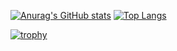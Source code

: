 [![Anurag's GitHub stats](https://github-readme-stats.vercel.app/api?username=shohei-inoue&theme=onedark&show_icons=true)](https://github.com/anuraghazra/github-readme-stats)
[![Top Langs](https://github-readme-stats.vercel.app/api/top-langs/?username=shohei-inoue&layout=compact&theme=onedark)](https://github.com/anuraghazra/github-readme-stats)

[![trophy](https://github-profile-trophy.vercel.app/?username=shohei-inoue&theme=onedark&column=7
)](https://github.com/ryo-ma/github-profile-trophy)
